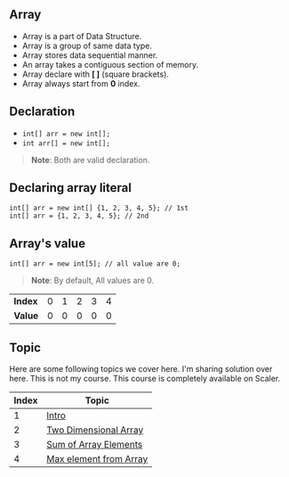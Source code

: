 ## Array

- Array is a part of Data Structure.
- Array is a group of same data type.
- Array stores data sequential manner.
- An array takes a contiguous section of memory.
- Array declare with <b>[ ]</b> (square brackets).
- Array always start from <b>0</b> index.

## Declaration

- ```int[] arr = new int[];```
- ```int arr[] = new int[];```

> **Note**: Both are valid declaration.

## Declaring array literal

```
int[] arr = new int[] {1, 2, 3, 4, 5}; // 1st
int[] arr = {1, 2, 3, 4, 5}; // 2nd
```

## Array's value

```
int[] arr = new int[5]; // all value are 0;
```
> **Note**: By default, All values are 0.

<table>
    <tr>
        <td><b>Index</b></td>
        <td>0</td>
        <td>1</td>
        <td>2</td>
        <td>3</td>
        <td>4</td>
    </tr>
    <tr>
        <td><b>Value</b></td>
        <td>0</td>
        <td>0</td>
        <td>0</td>
        <td>0</td>
        <td>0</td>
    </tr>
</table>

## Topic

<p>Here are some following topics we cover here. I'm sharing solution over here. This is not my course. This course is completely available on Scaler.</p>

<table>
<thead>
    <th>Index</th>
    <th>Topic</th>
</thead>
<tbody>
    <tr>
        <td>1</td>
        <td><a href="Intro.java">Intro</a></td>
    </tr>
    <tr>
        <td>2</td>
        <td><a href="TwoDimArray.java">Two Dimensional Array</a></td>
    </tr>
    <tr>
        <td>3</td>
        <td><a href="SumOfArray.java">Sum of Array Elements</a></td>
    </tr>
    <tr>
        <td>4</td>
        <td><a href="MaxElementArray.java">Max element from Array</a></td>
    </tr>
</tbody>
</table>